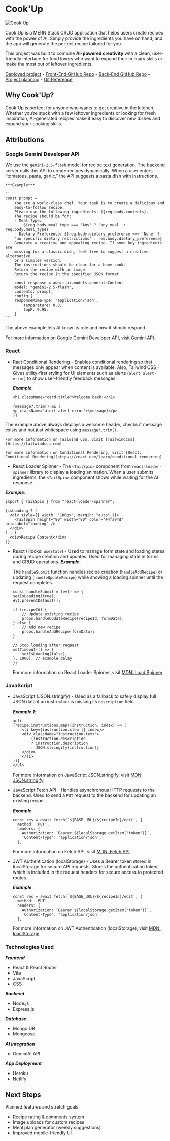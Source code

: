 # Cook'Up
![Cook'Up](https://i.imgur.com/R1wX28G.png)

Cook'Up is a MERN Stack CRUD application that helps users create recipes with the power of AI. Simply provide the ingredients you have on hand, and the app will generate the perfect recipe tailored for you.

This project was built to combine **AI-powered creativity** with a clean, user-friendly interface for food lovers who want to expand their culinary skills or make the most out of leftover ingredients.

[Deployed project](https://cookupga.netlify.app/) - [Front-End GitHub Repo](https://github.com/Mkac0/cook-up-front-end) - [Back-End GitHub Repo](https://github.com/Mkac0/cook-up-back-end) - [Project planning](https://trello.com/b/vD8xdvUt/cookup) - [Git Reference](https://github.com/seb-justicia/express-api-jwt-auth-template)


## Why Cook'Up?
Cook'Up is perfect for anyone who wants to get creative in the kitchen. Whether you’re stuck with a few leftover ingredients or looking for fresh inspiration, AI-generated recipes make it easy to discover new dishes and expand your cooking skills.


## Attributions

### Google Gemini Developer API

We use the `gemini-2.5-flash` model for recipe text generation. The backend server calls this API to create recipes dynamically. When a user enters “tomatoes, pasta, garlic,” the API suggests a pasta dish with instructions.

    ***Example***

    ```
    const prompt =
        You are a world-class chef. Your task is to create a delicious and 
        easy-to-follow recipe.
        Please use the following ingredients: ${req.body.contents}.
        The recipe should be for:
        - Meal Type:  
            ${req.body.meal_type === 'Any' ? 'any meal' : req.body.meal_type}
        - Dietary Preference: ${req.body.dietary_preference === 'None' ? 
        'no specific dietary restrictions' : req.body.dietary_preference}
        Generate a creative and appealing recipe. If some key ingredients are 
        missing for a classic dish, feel free to suggest a creative alternative 
        or a simpler version. 
        The instructions should be clear for a home cook.
        Return the recipe with an image.
        Return the recipe in the specified JSON format.

        const response = await ai.models.generateContent
        model: "gemini-2.5-flash",
        contents: prompt,
        config:{
        responseMimeType: 'application/json',
            temperature: 0.8,
            topP: 0.95,
        }
    ```
The above example lets AI know its role and how it should respond.

For more information on Google Gemini Developer API, visit [Gemini API](https://ai.google.dev/gemini-api/docs).


### React

+ Ract Conditional Rendering - Enables conditional rendering so that messages only appear when content is available. Also, Tailwind CSS - Gives utility-first styling for UI elements such as alerts (`alert`, `alert-error`) to show user-friendly feedback messages.

    ***Example***:
    ```
    <h1 className="card-title">Welcome back!</h1>

    {message?.trim() && (
    <p className="alert alert-error">{message}</p>
    )}
    ```
The example above always displays a welcome header, checks if message exists and not just whitespace using `message?.trim()`.
    
    For more information on Tailwind CSS, visit [Tailwindcss](https://tailwindcss.com).
    
    For more information on Conditional Rendering, visit [React: Conditional Rendering](https://react.dev/learn/conditional-rendering).

+ React Loader Spinner - The `<TailSpin>` component from `react-loader-spinner` library to display a loading animation. When a user submits ingredients, the `<TailSpin>` component shows while waiting for the AI response.

***Example***:
```
import { TailSpin } from "react-loader-spinner";

{isLoading ? (
  <div style={{ width: "100px", margin: "auto" }}>
    <TailSpin height="80" width="80" color="#4fa94d" ariaLabel="loading" />
  </div>
) : (
  <div>Recipe Content</div>
)}
```

+ React (Hooks: `useState`) - Used to manage form state and loading states during recipe creation and updates. Used for managing state in forms and CRUD operations. 
    ***Example***: 

    The `handleSubmit` function handles recipe creation (`handleAddRecipe`) or updating (`handleUpdateRecipe`) while showing a loading spinner until the request completes.

    ```
    const handleSubmit = (evt) => {
    setIsLoading(true);
    evt.preventDefault();

    if (recipeId) {
        // Update existing recipe
        props.handleUpdateRecipe(recipeId, formData);
    } else {
        // Add new recipe
        props.handleAddRecipe(formData);
    }

    // Stop loading after request
    setTimeout(() => {
        setIsLoading(false);
    }, 1000); // example delay
    };
    ```

    For more information on React Loader Spinner, visit [MDN: Load Spinner](https://www.npmjs.com/package/react-loader-spinner).


### JavaScript

+ JavaScript (JSON.stringify) - Used as a fallback to safely display full JSON data if an instruction is missing its `description` field.

    ***Example 1***:
    ```
    <ul>
    {recipe.instructions.map((instruction, index) => (
        <li key={instruction.step || index}>
        <div className="instruction-text">
            {instruction.description
            ? instruction.description
            : JSON.stringify(instruction)}
        </div>
        </li>
    ))}
    </ul>
    ```

    For more information on JavaScript JSON.stringify, visit [MDN: JSON.stringify](https://www.npmjs.com/package/json-stringify-pretty-compact).

+ JavaScript Fetch API - Handles asynchronous HTTP requests to the backend. Used to send a `PUT` request to the backend for updating an existing recipe.

    ***Example***:
    ```
    const res = await fetch(`${BASE_URL}/${recipeId}/edit`, {
      method: 'PUT',
      headers: {
        Authorization: `Bearer ${localStorage.getItem('token')}`,
        'Content-Type': 'application/json',
      },
    ```

    For more information on Fetch API, visit [MDN: Fetch API]((https://developer.mozilla.org/en-US/docs/Web/API/Fetch_API)).

+ JWT Authentication (localStorage) - Uses a Bearer token stored in localStorage for secure API requests. Stores the authentication token, which is included in the request headers for secure access to protected routes.

    ***Example***:
    ```
    const res = await fetch(`${BASE_URL}/${recipeId}/edit`, {
      method: 'PUT',
      headers: {
        Authorization: `Bearer ${localStorage.getItem('token')}`,
        'Content-Type': 'application/json',
      },
    ```

    For more information on JWT Authentication (localStorage), visit [MDN: loaclStorage](https://developer.mozilla.org/en-US/docs/Web/API/Window/localStorage)


### Technologies Used

***Frontend***
+ React & React Router
+ Vite
+ JavaScript
+ CSS

***Backend***
+ Node.js
+ Express.js

***Database***
+ Mongo DB
+ Mongoose

***AI Integration***
+ GeminiAI API

***App Deployment***
+ Heroku
+ Netlify

## Next Steps
Planned features and stretch goals:   
- Recipe rating & comments system  
- Image uploads for custom recipes  
- Meal plan generator (weekly suggestions)  
- Improved mobile-friendly UI